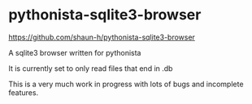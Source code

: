 # pythonista-sqlite3-browser

https://github.com/shaun-h/pythonista-sqlite3-browser

A sqlite3 browser written for pythonista

It is currently set to only read files that end in .db

This is a very much work in progress with lots of bugs and incomplete features.